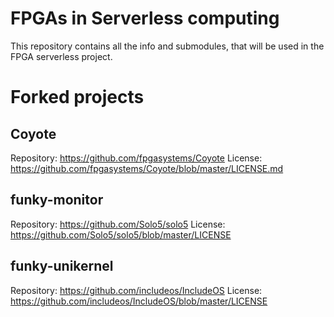 # FPGAs in Serverless computing

This repository contains all the info and submodules, that will be used in the FPGA serverless project.

# Forked projects

## Coyote
Repository: https://github.com/fpgasystems/Coyote
License: https://github.com/fpgasystems/Coyote/blob/master/LICENSE.md

## funky-monitor
Repository: https://github.com/Solo5/solo5
License: https://github.com/Solo5/solo5/blob/master/LICENSE

## funky-unikernel
Repository: https://github.com/includeos/IncludeOS
License: https://github.com/includeos/IncludeOS/blob/master/LICENSE
